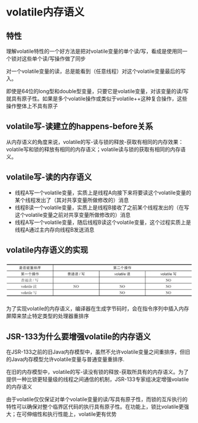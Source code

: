 # volatile内存语义

## 特性

理解volatile特性的一个好方法是把对volatile变量的单个读/写，看成是使用同一个锁对这些单个读/写操作做了同步

对一个volatile变量的读，总是能看到（任意线程）对这个volatile变量最后的写入。

即使是64位的long型和double型变量，只要它是volatile变量，对该变量的读/写就具有原子性。如果是多个volatile操作或类似于volatile++这种复合操作，这些操作整体上不具有原子

## volatile写-读建立的happens-before关系

从内存语义的角度来说，volatile的写-读与锁的释放-获取有相同的内存效果：volatile写和锁的释放有相同的内存语义；volatile读与锁的获取有相同的内存语义。

## volatile写-读的内存语义

- 线程A写一个volatile变量，实质上是线程A向接下来将要读这个volatile变量的某个线程发出了（其对共享变量所做修改的）消息
- 线程B读一个volatile变量，实质上是线程B接收了之前某个线程发出的（在写这个volatile变量之前对共享变量所做修改的）消息
- 线程A写一个volatile变量，随后线程B读这个volatile变量，这个过程实质上是线程A通过主内存向线程B发送消息

## volatile内存语义的实现

![volatile重排序规则表](images/volatile重排序规则表.png)

为了实现volatile的内存语义，编译器在生成字节码时，会在指令序列中插入内存屏障来禁止特定类型的处理器重排序

## JSR-133为什么要增强volatile的内存语义


在JSR-133之前的旧Java内存模型中，虽然不允许volatile变量之间重排序，但旧的Java内存模型允许volatile变量与普通变量重排序.

在旧的内存模型中，volatile的写-读没有锁的释放-获取所具有的内存语义。为了提供一种比锁更轻量级的线程之间通信的机制，JSR-133专家组决定增强volatile的内存语义

由于volatile仅仅保证对单个volatile变量的读/写具有原子性，而锁的互斥执行的特性可以确保对整个临界区代码的执行具有原子性。在功能上，锁比volatile更强大；在可伸缩性和执行性能上，volatile更有优势